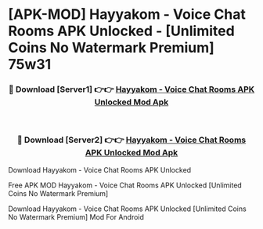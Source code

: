 # [APK-MOD] Hayyakom - Voice Chat Rooms APK Unlocked - [Unlimited Coins No Watermark Premium] 75w31



<div align="center">
<h3>🔴 Download [Server1] 👉👉 <a href="https://momento.my/?title=Hayyakom_-_Voice_Chat_Rooms_APK_Unlocked">Hayyakom - Voice Chat Rooms APK Unlocked Mod Apk</a></h3><br>

<h3>🔴 Download [Server2] 👉👉 <a href="https://momento.my/?title=Hayyakom_-_Voice_Chat_Rooms_APK_Unlocked">Hayyakom - Voice Chat Rooms APK Unlocked Mod Apk</a></h3>
</div>



Download Hayyakom - Voice Chat Rooms APK Unlocked 

Free APK MOD Hayyakom - Voice Chat Rooms APK Unlocked [Unlimited Coins No Watermark Premium]

Download Hayyakom - Voice Chat Rooms APK Unlocked [Unlimited Coins No Watermark Premium] Mod For Android
